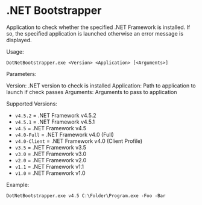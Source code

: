 .NET Bootstrapper
====================

Application to check whether the specified .NET Framework is installed. If so, the specified application is launched otherwise an error message is displayed.

Usage:

```Batchfile
DotNetBootstrapper.exe <Version> <Application> [<Arguments>]
```

Parameters:

Version:        .NET version to check is installed
Application:    Path to application to launch if check passes
Arguments:      Arguments to pass to application

Supported Versions:

  * `v4.5.2`      = .NET Framework v4.5.2
  * `v4.5.1`      = .NET Framework v4.5.1
  * `v4.5`        = .NET Framework v4.5
  * `v4.0-Full`   = .NET Framework v4.0 (Full)
  * `v4.0-Client` = .NET Framework v4.0 (Client Profile)
  * `v3.5`        = .NET Framework v3.5
  * `v3.0`        = .NET Framework v3.0
  * `v2.0`        = .NET Framework v2.0
  * `v1.1`        = .NET Framework v1.1
  * `v1.0`        = .NET Framework v1.0

Example:

```Batchfile
DotNetBootstrapper.exe v4.5 C:\Folder\Program.exe -Foo -Bar
```
